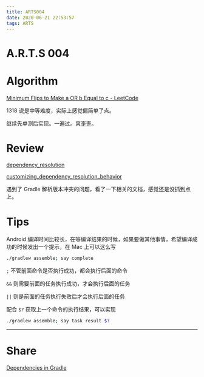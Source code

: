 ```yaml
---
title: ARTS004
date: 2020-06-21 22:53:57
tags: ARTS
---
```

# A.R.T.S 004

# Algorithm
[Minimum Flips to Make a OR b Equal to c - LeetCode](https://leetcode.com/problems/minimum-flips-to-make-a-or-b-equal-to-c/)

1318 说是中等难度，实际上感觉偏简单了点。

继续先单测后实现。一遍过。爽歪歪。

# Review

[dependency_resolution](https://docs.gradle.org/4.10.1/userguide/introduction_dependency_management.html#sec:dependency_resolution)

[customizing_dependency_resolution_behavior](https://docs.gradle.org/4.10.1/userguide/customizing_dependency_resolution_behavior.html#customizing_dependency_resolution_behavior)

遇到了 Gradle 解析版本冲突的问题，看了一下相关的文档，感觉还是没抓到点上。

# Tips

Android 编译时间比较长，在等编译结果的时候，如果要做其他事情，希望编译成功的时候发出一个提示，在 Mac 上可以这么写

```bash
./gradlew assemble; say complete
```

`;` 不管前面命令是否执行成功，都会执行后面的命令

`&&` 则需要前面的任务执行成功，才会执行后面的任务

`||` 则是前面的任务执行失败后才会执行后面的任务

配合 `$?` 获取上一个命令的执行结果，可以实现

```bash
./gradlew assemble; say task result $?
```

---

# Share

[Dependencies in Gradle](/2020/06/21/Dependencies-in-Gradle)
